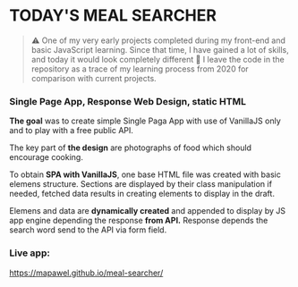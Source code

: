 # TODAY'S MEAL SEARCHER

> :warning: One of my very early projects completed during my front-end and basic JavaScript learning. Since that time, I have gained a lot of skills, and today it would look completely different :see_no_evil: I leave the code in the repository as a trace of my learning process from 2020 for comparison with current projects.

### Single Page App, Response Web Design, static HTML
**The goal** was to create simple Single Paga App with use of VanillaJS only and to play with a free public API.

The key part of **the design** are photographs of food which should encourage cooking.

To obtain **SPA with VanillaJS**, one base HTML file was created with basic elemens structure. Sections are displayed by their class manipulation if needed, fetched data results in creating elements to display in the draft.

Elemens and data are **dynamically created** and appended to display by JS app engine depending the response **from API.** Response depends the search word send to the API via form field.

### Live app:
https://mapawel.github.io/meal-searcher/
